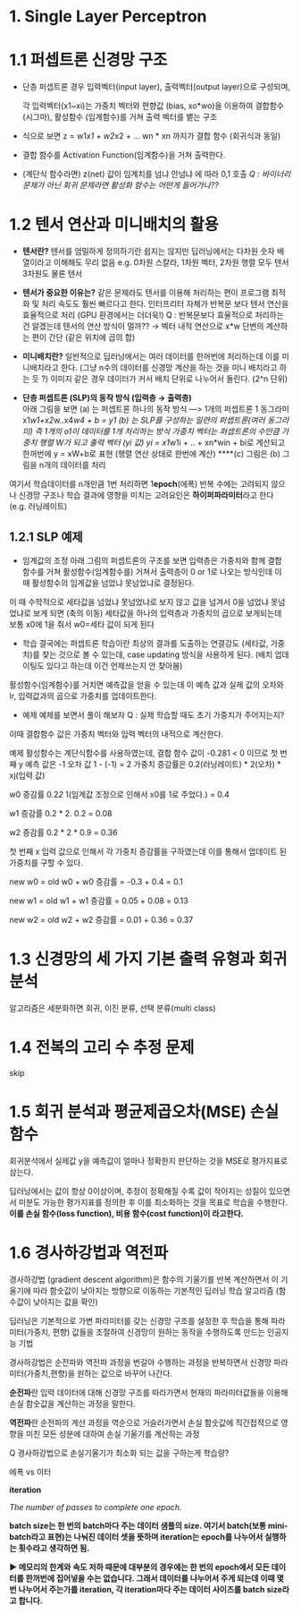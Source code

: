 # 1. Single Layer Perceptron

# 1.1 퍼셉트론 신경망 구조

- 단층 퍼셉트론 경우 입력벡터(input layer), 출력벡터(output layer)으로 구성되며,

    각 입력벡터(x1~xi)는 가중치 벡터와 편향값 (bias, xo*wo)을 이용하여 결합함수(시그마), 활성함수 (임계함수)를 거쳐 출력 벡터를 뱉는 구조



- 식으로 보면 z = w1*x1 + w2*x2 + ... wn * xn 까지가 결합 함수 (회귀식과 동일)
- 결합 함수를 Activation Function(임계함수)을 거쳐 출력한다.
- (계단식 함수라면) z(net) 값이 임계치를 넘냐 안넘냐 에 따라 0,1 호출
*Q : 바이너리 문제가 아닌 회귀 문제라면 활성화 함수는 어떤게 들어가나??*


# 1.2 텐서 연산과 미니배치의 활용

- **텐서란?** 
텐서를 엄밀하게 정의하기란 쉽지는 않지만 딥러닝에서는 다차원 숫자 배열이라고 이해해도 무리 없음
e.g. 0차원 스칼라, 1차원 벡터, 2차원 행렬 모두 텐서 3차원도 물론 텐서
- **텐서가 중요한 이유는?**
같은 문제라도 텐서를 이용해 처리하는 편이 프로그램 최적화 및 처리 속도도 훨씬 빠르다고 한다.
인터프리터 자체가 반복문 보다 텐서 연산을 효율적으로 처리 (GPU 환경에서는 더더욱!)
Q : 반복문보다 효율적으로 처리하는건 알겠는데 텐서의 연산 방식이 멀까??
→ 벡터 내적 연산으로 x*w 단번의 계산하는 편이 간단
(같은 위치에 곱의 합)

- **미니배치란?**
일반적으로 딥러닝에서는 여러 데이터를 한꺼번에 처리하는데 이를 미니배치라고 한다.
(그냥 n수의 데이터를 신경망 계산을 하는 것을 미니 배치라고 하는 듯 ?)
이미지 같은 경우 데이터가 커서 배치 단위로 나누어서 돌린다. (2^n 단위)

- **단층 퍼셉트론 (SLP)의 동작 방식 (입력층 → 출력층)**  
아래 그림을 보면 
(a) 는 퍼셉트론 하나의 동작 방식 —> 1개의 퍼셉트론 1 동그라미 x1*w1+x2*w..x4*w4 + b = y1
(b) 는 SLP를 구성하는 일련의 퍼셉트론(여러 동그라미) 즉 1개의 o1이 데이터를 1개 처리하는 방식 
가중치 벡터는 퍼셉트론의 수만큼 가중치 행렬 W가 되고 출력 벡터 (yi 값)
yi = x1*w1i + .. + xn*win + bi로 계산되고 한꺼번에 y = xW+b로 표현 (행렬 연산 상태로 한번에 계산) 
****(c) 그림은 (b) 그림을 n개의 데이터를 처리

여기서 학습데이터를 n개만큼 1번 처리하면 1**epoch**(에폭)
반복 수에는 고려되지 않으나 신경망 구조나 학습 결과에 영향을 미치는 고려요인은 **하이퍼파라미터**라고 한다
(e.g. 러닝레이트)


## 1.2.1 SLP 예제

- 임계값의 조정
아래 그림의 퍼셉트론의 구조를 보면 입력층은 가중치와 함께 결합 함수를 거쳐 활성함수(임계함수를) 거쳐서 출력층이 0 or 1로 나오는 방식인데 이 때 활성함수의 임계값을 넘었냐 못넘었냐로 결정된다.


이 때 수학적으로 세타값을 넘었냐 못넘었냐로 보지 않고 값을 넘겨서 0을 넘었냐 못넘었냐로 보게 되면 (축의 이동) 세타값을 하나의 입력층과 가중치의 곱으로 보게되는데 보통 x0에 1을 줘서 w0=세타 값이 되게 된다


- 학습
결국에는 퍼셉트론 학습이란 최상의 결과를 도출하는 연결강도 (세타값, 가중치)를 찾는 것으로 볼 수 있는데,
case updating 방식을 사용하게 된다. (배치 업데이팅도 있다고 하는데 이건 언제쓰는지 안 찾아봄)



활성함수(임계함수)를 거치면 예측값을 얻을 수 있는데 이 예측 값과 실제 값의 오차와 lr, 입력값과의 곱으로 가중치를 업데이트한다. 

- 예제
예제를 보면서 풀이 해보자 
Q : 실제 학습할 때도 초기 가중치가 주어지는지?



이때 결합함수 값은 가중치 벡터와 입력 벡터의 내적으로 계산한다. 


예제 활성함수는 계단식함수를 사용하였는데, 결합 함수 값이 -0.281 < 0 이므로 첫 번째  y 예측 값은 -1
오차 값 1 - (-1) = 2
가중치 증감률은 0.2(러닝레이트) * 2(오차) * xj(입력 값)

w0 증감률 0.2*2* 1(임계값 조정으로 인해서 x0를 1로 주었다.) = 0.4

w1 증감률 0.2 * 2.  0.2 = 0.08

w2 증감률 0.2 * 2 * 0.9 = 0.36



첫 번째 x 입력 값으로 인해서 각 가중치 증감률을 구하였는데
이를 통해서 업데이트 된 가중치를 구할 수 있다. 

new w0 = old w0 + w0 증감률 = -0.3 +  0.4 = 0.1

new w1 = old w1 + w1 증감률 = 0.05 + 0.08 = 0.13

new w2 = old w2 + w2 증감률 = 0.01 +  0.36 = 0.37


# 1.3 신경망의 세 가지 기본 출력 유형과 회귀 분석

알고리즘은 세분화하면 회귀, 이진 분류, 선택 분류(multi class)

# 1.4 전복의 고리 수 추정 문제

skip

# 1.5 회귀 분석과 평균제곱오차(MSE) 손실 함수

회귀분석에서 실제값 y을 예측값이 얼마나 정확한지 판단하는 것을 MSE로 평가지표로 삼는다.

딥러닝에서는 값이 항상 0이상이며, 추정이 정확해질 수록 값이 작아지는 성질이 있으면서 미분도 가능한 평가지표를 정의한 후 이를 최소화하는 것을 목표로 학습을 수행한다. **이를 손실 함수(loss function), 비용 함수(cost function)이 라고한다.** 

# 1.6 경사하강법과 역전파

경사하강법 (gradient descent algorithm)은 함수의 기울기를 반복 계산하면서 이 기울기에 따라 함숫값이 낮아지는 방향으로 이동하는 기본적인 딥러닝 학습 알고리즘 (함수값이 낮아지는 값을 확인)

딥러닝은 기본적으로 가변 파라미터를 갖는 신경망 구조를 설정한 후  학습을 통해 파라미터(가중치, 편향) 값들을 조절하여 신경망이 원하는 동작을 수행하도록 만드는 인공지능 기법 

경사하강법은 순전파와 역전파 과정을 번갈아 수행하는 과정을 반복하면서 신경망 파라미터(가중치,편향)을 원하는 값으로 바꾸어 나간다.

**순전파**란 입력 데이터에 대해 신경망 구조를 따라가면서 현재의 파라미터값들을 이용해 손실 함숫값을 계산하는 과정을 말한다. 

**역전파**란 순전파의 계산 과정을 역순으로 거슬러가면서 손실 함숫값에 직간접적으로 영향을 미친 모든 성분에 대하여 손실 기울기를 계산하는 과정

Q 경사하강법으로 손실기울기가 최소화 되는 값을 구하는게 학습량?

에폭 vs 이터 

**iteration**

*The number of passes to complete one epoch.*

**batch size는 한 번의 batch마다 주는 데이터 샘플의 size. 여기서 batch(보통 mini-batch라고 표현)는 나눠진 데이터 셋을 뜻하며 iteration는 epoch를 나누어서 실행하는 횟수라고 생각하면 됨.**

**▶ 메모리의 한계와 속도 저하 때문에 대부분의 경우에는 한 번의 epoch에서 모든 데이터를 한꺼번에 집어넣을 수는 없습니다. 그래서 데이터를 나누어서 주게 되는데 이때 몇 번 나누어서 주는가를 iteration, 각 iteration마다 주는 데이터 사이즈를 batch size라고 합니다.**




